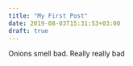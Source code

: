 ```yaml
---
title: "My First Post"
date: 2019-08-03T15:31:53+03:00
draft: true
---
```

Onions smell bad. Really really bad
